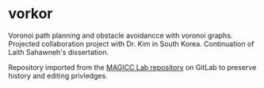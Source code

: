 # vorkor
Voronoi path planning and obstacle avoidancce with voronoi graphs. Projected collaboration project with Dr. Kim in South Korea.
Continuation of Laith Sahawneh's dissertation.

Repository imported from the [MAGICC Lab repository](https://magiccvs.byu.edu/gitlab/betaBison/vorkor) on GitLab to preserve
history and editing privledges.
